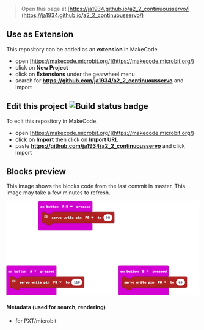 
> Open this page at [https://ja1934.github.io/a2_2_continuousservo/](https://ja1934.github.io/a2_2_continuousservo/)

## Use as Extension

This repository can be added as an **extension** in MakeCode.

* open [https://makecode.microbit.org/](https://makecode.microbit.org/)
* click on **New Project**
* click on **Extensions** under the gearwheel menu
* search for **https://github.com/ja1934/a2_2_continuousservo** and import

## Edit this project ![Build status badge](https://github.com/ja1934/a2_2_continuousservo/workflows/MakeCode/badge.svg)

To edit this repository in MakeCode.

* open [https://makecode.microbit.org/](https://makecode.microbit.org/)
* click on **Import** then click on **Import URL**
* paste **https://github.com/ja1934/a2_2_continuousservo** and click import

## Blocks preview

This image shows the blocks code from the last commit in master.
This image may take a few minutes to refresh.

![A rendered view of the blocks](https://github.com/ja1934/a2_2_continuousservo/raw/master/.github/makecode/blocks.png)

#### Metadata (used for search, rendering)

* for PXT/microbit
<script src="https://makecode.com/gh-pages-embed.js"></script><script>makeCodeRender("{{ site.makecode.home_url }}", "{{ site.github.owner_name }}/{{ site.github.repository_name }}");</script>
